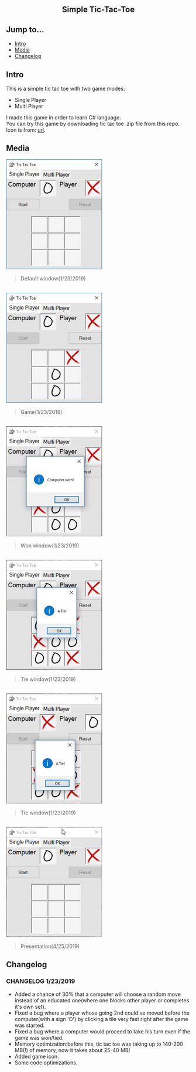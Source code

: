 <div align="center">
  <h2>Simple Tic-Tac-Toe</h2>
</div>

## Jump to...

  - [Intro](#intro)
  - [Media](#media)
  - [Changelog](#changelog)

## <a name="Intro"></a>Intro

<p>This is a simple tic tac toe with two game modes:<br>
  <ul>
    <li>Single Player</li>
    <li>Multi Player</li>
  </ul>
I made this game in order to learn C# language.<br>
You can try this game by downloading tic tac toe .zip file from this repo.<br>
Icon is from: <a href="https://www.onlinewebfonts.com/icon/555366" target='_blank'>url</a>.

## <a name="Media"></a>Media

<a target="_blank" href="https://github.com/GintasS/SimpleTic-Tac-Toe/blob/master/Images/Image1.JPG">
  <img src="https://github.com/GintasS/SimpleTic-Tac-Toe/blob/master/Images/Image1.JPG" height="300" style="max-width:100%;"></img>
</a>
<blockquote>Default window(1/23/2019)</blockquote>
<br>
<a target="_blank" href="https://github.com/GintasS/SimpleTic-Tac-Toe/blob/master/Images/Image2.JPG">
  <img src="https://github.com/GintasS/SimpleTic-Tac-Toe/blob/master/Images/Image2.JPG" height="300" style="max-width:100%;"></img>
</a>
<blockquote>Game(1/23/2019)</blockquote>
<br>
<a target="_blank" href="https://github.com/GintasS/SimpleTic-Tac-Toe/blob/master/Images/Image3.JPG">
  <img src="https://github.com/GintasS/SimpleTic-Tac-Toe/blob/master/Images/Image3.JPG" height="300" style="max-width:100%;"></img>
</a>
<blockquote>Won window(1/23/2019)</blockquote>
<br>
<a target="_blank" href="https://github.com/GintasS/SimpleTic-Tac-Toe/blob/master/Images/Image4.JPG">
  <img src="https://github.com/GintasS/SimpleTic-Tac-Toe/blob/master/Images/Image4.JPG" height="300" style="max-width:100%;"></img>
</a>
<blockquote>Tie window(1/23/2019)</blockquote>
<br>
<a target="_blank" href="https://github.com/GintasS/SimpleTic-Tac-Toe/blob/master/Images/Image5.JPG">
  <img src="https://github.com/GintasS/SimpleTic-Tac-Toe/blob/master/Images/Image5.JPG" height="300" style="max-width:100%;"></img>
</a>
<blockquote>Tie window(1/23/2019)</blockquote>
<br>
<a target="_blank" href="https://github.com/GintasS/SimpleTic-Tac-Toe/blob/master/Images/6Sg5qXTBTt.gif">
  <img src="https://github.com/GintasS/SimpleTic-Tac-Toe/blob/master/Images/6Sg5qXTBTt.gif" height="300" style="max-width:100%;"></img>
</a>
<blockquote>Presentation(4/25/2019)</blockquote>


## <a name="Changelog"></a>Changelog

<h3>CHANGELOG 1/23/2019</h3>
<ul>
  <li>Added a chance of 30% that a computer will choose a random move instead of an educated one(where one blocks other player or completes it's own set).</li>
  <li>Fixed a bug where a player whose going 2nd could've moved before the computer(with a sign 'O') by clicking a tile very fast right after the game was started.</li>
  <li>Fixed a bug where a computer would proceed to take his turn even if the game was won/tied.</li>
  <li>Memory optimization:before this, tic tac toe was taking up to 140-200 MB(!) of memory, now it takes about 25-40 MB!</li>
  <li>Added game icon.</li>
  <li>Some code optimizations.</li>
</ul>
